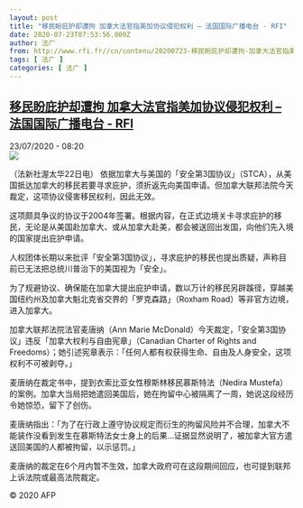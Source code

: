 ```yaml
---
layout: post
title: "移民盼庇护却遭拘 加拿大法官指美加协议侵犯权利 – 法国国际广播电台 - RFI"
date: 2020-07-23T07:53:56.000Z
author: 法广
from: http://www.rfi.fr//cn/contenu/20200723-移民盼庇护却遭拘-加拿大法官指美加协议侵犯权利
tags: [ 法广 ]
categories: [ 法广 ]
---
```

<!--1595490836000-->
[移民盼庇护却遭拘 加拿大法官指美加协议侵犯权利 – 法国国际广播电台 - RFI](http://www.rfi.fr//cn/contenu/20200723-%E7%A7%BB%E6%B0%91%E7%9B%BC%E5%BA%87%E6%8A%A4%E5%8D%B4%E9%81%AD%E6%8B%98-%E5%8A%A0%E6%8B%BF%E5%A4%A7%E6%B3%95%E5%AE%98%E6%8C%87%E7%BE%8E%E5%8A%A0%E5%8D%8F%E8%AE%AE%E4%BE%B5%E7%8A%AF%E6%9D%83%E5%88%A9)
------

<div>
<div>23/07/2020 - 08:20</div><img src="https://s.rfi.fr/media/display/92996148-ccb2-11ea-85c0-005056a98db9/w:310/p:16x9/int0008b.200723142002.jpg"><div class="t-content__body u-clearfix"><div class="m-interstitial"></div><p>（法新社渥太华22日电）    依据加拿大与美国的「安全第3国协议」（STCA），从美国抵达加拿大的移民若要寻求庇护，须折返先向美国申请。但加拿大联邦法院今天裁定，这项协议侵害移民权利，因此无效。</p><p>    这项颇具争议的协议于2004年签署。根据内容，在正式边境关卡寻求庇护的移民，无论是从美国赴加拿大、或从加拿大赴美，都会被送回出发国，向他们先入境的国家提出庇护申请。</p><p>    人权团体长期以来批评「安全第3国协议」，寻求庇护的移民也提出质疑，声称目前已无法把总统川普治下的美国视为「安全」。</p><p>    为了规避协议、确保能在加拿大提出庇护申请，数以万计的移民另辟蹊径，穿越美国纽约州及加拿大魁北克省交界的「罗克森路」（Roxham Road）等非官方边境，进入加拿大。</p><p>    加拿大联邦法院法官麦唐纳（Ann Marie McDonald）今天裁定，「安全第3国协议」违反「加拿大权利与自由宪章」（Canadian Charter of Rights and Freedoms）；她引述宪章表示：「任何人都有权获得生命、自由及人身安全，这项权利不可被剥夺。」</p><p>    麦唐纳在裁定书中，提到衣索比亚女性穆斯林移民慕斯特法（Nedira Mustefa）的案例。加拿大当局把她遣回美国后，她在拘留中心被隔离了一周，她说这段经历令她惊恐，留下了创伤。</p><p>    麦唐纳指出：「为了在行政上遵守协议规定而衍生的拘留风险并不合理，加拿大不能装作没看到发生在慕斯特法女士身上的后果…证据显然说明了，被加拿大官方遣送回美国的人都被拘留，以示惩罚。」</p><p>    麦唐纳的裁定在6个月内暂不生效，加拿大政府可在这段期间回应，也可提到联邦上诉法院或最高法院裁定。</p><p class="t-copyright">© 2020 AFP</p>        </div>
</div>
